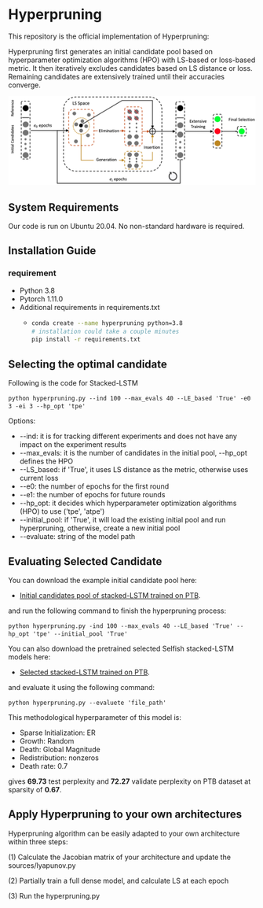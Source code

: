 # Hyperpruning

This repository is the official implementation of Hyperpruning: 

Hyperpruning first generates an initial candidate pool based on hyperparameter optimization algorithms (HPO) with LS-based or loss-based metric. It then iteratively excludes candidates based on LS distance or loss. Remaining candidates are extensively trained until their accuracies converge.


![](Hyperpruning.png)

## System Requirements
Our code is run on Ubuntu 20.04. No non-standard hardware is required.

## Installation Guide
### requirement
- Python 3.8
- Pytorch 1.11.0
- Additional requirements in requirements.txt
  - ```bash
    conda create --name hyperpruning python=3.8
    # installation could take a couple minutes
    pip install -r requirements.txt
    
## Selecting the optimal candidate
  Following is the code for Stacked-LSTM
  ````
  python hyperpruning.py --ind 100 --max_evals 40 --LE_based 'True' -e0 3 -ei 3 --hp_opt 'tpe'
  ````
Options:
* --ind: it is for tracking different experiments and does not have any impact on the experiment results
* --max_evals: it is the number of candidates in the initial pool, --hp_opt defines the HPO
* --LS_based: if 'True', it uses LS distance as the metric, otherwise uses current loss
* --e0: the number of epochs for the first round
* --e1: the number of epochs for future rounds
* --hp_opt: it decides which hyperparameter optimization algorithms (HPO) to use ('tpe', 'atpe')
* --initial_pool: if 'True', it will load the existing initial pool and run hyperpruning, otherwise, create a new initial pool
* --evaluate: string of the model path

## Evaluating Selected Candidate

You can download the example initial candidate pool here: 
* [Initial candidates pool of stacked-LSTM trained on PTB](https://drive.google.com/file/d/1Xv541T50amL8crY2nzG2AcqaVnCtn6mC/view?usp=sharing).

and run the following command to finish the hyperpruning process:
  ````
  python hyperpruning.py -ind 100 --max_evals 40 --LE_based 'True' --hp_opt 'tpe' --initial_pool 'True'
  ````

You can also download the pretrained selected Selfish stacked-LSTM models here:
* [Selected stacked-LSTM trained on PTB](https://drive.google.com/file/d/1ydFMSUKuT3oI1G3JC7DyXncJED5AOzkQ/view?usp=sharing).

and evaluate it using the following command:
  ````
  python hyperpruning.py --evaluete 'file_path'
  ````
This methodological hyperparameter of this model is:
* Sparse Initialization: ER
* Growth: Random
* Death: Global Magnitude
* Redistribution: nonzeros
* Death rate: 0.7

gives **69.73** test perplexity and **72.27** validate perplexity on PTB dataset at sparsity of **0.67**.

## Apply Hyperpruning to your own architectures
Hyperpruning algorithm can be easily adapted to your own architecture within three steps:

(1) Calculate the Jacobian matrix of your architecture and update the sources/lyapunov.py

(2) Partially train a full dense model, and calculate LS at each epoch

(3) Run the hyperpruning.py